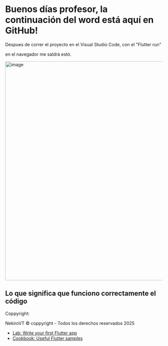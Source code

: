 # Buenos días profesor, la continuación del word está aquí en GitHub!

Despues de correr el proyecto en el Visual Studio Code, con el "Flutter run"

en el  navegador me saldrá estó.

<img width="1919" height="698" alt="image" src="https://github.com/user-attachments/assets/30d67198-7c6d-40f0-b3f8-9c7cd9defa70" />


## Lo que significa que funciono correctamente el código

Coppyright:

NekiroVT © coppyright - Todos los derechos reservados 2025


- [Lab: Write your first Flutter app](https://docs.flutter.dev/get-started/codelab)
- [Cookbook: Useful Flutter samples](https://docs.flutter.dev/cookbook)

